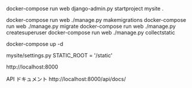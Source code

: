 docker-compose run web django-admin.py startproject mysite .

docker-compose run web ./manage.py makemigrations
docker-compose run web ./manage.py migrate
docker-compose run web ./manage.py createsuperuser
docker-compose run web ./manage.py collectstatic

docker-compose up -d

mysite/settings.py
 STATIC_ROOT = '/static'

http://localhost:8000 

API ドキュメント
http://localhost:8000/api/docs/